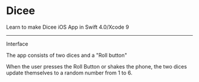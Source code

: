 # Dicee

Learn to make Dicee iOS App in Swift 4.0/Xcode 9
________________________________________________________
Interface

The app consists of two dices and a "Roll button"

When the user presses the Roll Button or shakes the phone, the two dices update themselves to a 
random number from 1 to 6. 


